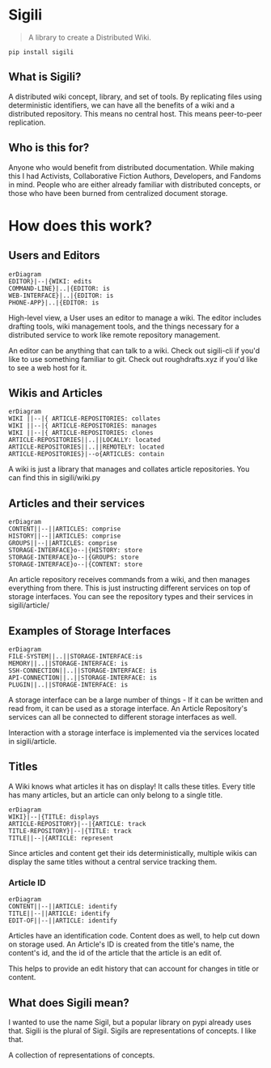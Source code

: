 # Sigili

> A library to create a Distributed Wiki.

```
pip install sigili
```

## What is Sigili?

A distributed wiki concept, library, and set of tools. By replicating files using deterministic identifiers, we can have all the benefits of a wiki and a distributed repository. This means no central host. This means peer-to-peer replication.

## Who is this for?

Anyone who would benefit from distributed documentation. While making this I had Activists, Collaborative Fiction Authors, Developers, and Fandoms in mind. People who are either already familiar with distributed concepts, or those who have been burned from centralized document storage.

# How does this work?

## Users and Editors

```mermaid
erDiagram
EDITOR}|--|{WIKI: edits
COMMAND-LINE}|..|{EDITOR: is
WEB-INTERFACE}|..|{EDITOR: is
PHONE-APP}|..|{EDITOR: is
```

High-level view, a User uses an editor to manage a wiki. The editor includes drafting tools, wiki management tools, and the things necessary for a distributed service to work like remote repository management.

An editor can be anything that can talk to a wiki. Check out sigili-cli if you'd like to use something familiar to git. Check out roughdrafts.xyz if you'd like to see a web host for it.

## Wikis and Articles

```mermaid
erDiagram
WIKI ||--|{ ARTICLE-REPOSITORIES: collates
WIKI ||--|{ ARTICLE-REPOSITORIES: manages
WIKI ||--|{ ARTICLE-REPOSITORIES: clones
ARTICLE-REPOSITORIES||..||LOCALLY: located
ARTICLE-REPOSITORIES||..||REMOTELY: located
ARTICLE-REPOSITORIES}|--o{ARTICLES: contain
```

A wiki is just a library that manages and collates article repositories. You can find this in sigili/wiki.py

## Articles and their services

```mermaid
erDiagram
CONTENT||--||ARTICLES: comprise
HISTORY||--||ARTICLES: comprise
GROUPS||--||ARTICLES: comprise
STORAGE-INTERFACE}o--|{HISTORY: store
STORAGE-INTERFACE}o--|{GROUPS: store
STORAGE-INTERFACE}o--|{CONTENT: store
```

An article repository receives commands from a wiki, and then manages everything from there. This is just instructing different services on top of storage interfaces. You can see the repository types and their services in sigili/article/

## Examples of Storage Interfaces

```mermaid
erDiagram
FILE-SYSTEM||..||STORAGE-INTERFACE:is
MEMORY||..||STORAGE-INTERFACE: is
SSH-CONNECTION||..||STORAGE-INTERFACE: is
API-CONNECTION||..||STORAGE-INTERFACE: is
PLUGIN||..||STORAGE-INTERFACE: is
```

A storage interface can be a large number of things - If it can be written and read from, it can be used as a storage interface. An Article Repository's services can all be connected to different storage interfaces as well.

Interaction with a storage interface is implemented via the services located in sigili/article.

## Titles

A Wiki knows what articles it has on display! It calls these titles. Every title has many articles, but an article can only belong to a single title.

```mermaid
erDiagram
WIKI}|--|{TITLE: displays
ARTICLE-REPOSITORY}|--|{ARTICLE: track
TITLE-REPOSITORY}|--|{TITLE: track
TITLE||--|{ARTICLE: represent
```

Since articles and content get their ids deterministically, multiple wikis can display the same titles without a central service tracking them.

### Article ID

```mermaid
erDiagram
CONTENT||--||ARTICLE: identify
TITLE||--||ARTICLE: identify
EDIT-OF||--||ARTICLE: identify
```

Articles have an identification code. Content does as well, to help cut down on storage used. An Article's ID is created from the title's name, the content's id, and the id of the article that the article is an edit of.

This helps to provide an edit history that can account for changes in title or content.

## What does Sigili mean?

I wanted to use the name Sigil, but a popular library on pypi already uses that. Sigili is the plural of Sigil. Sigils are representations of concepts. I like that.

A collection of representations of concepts.
